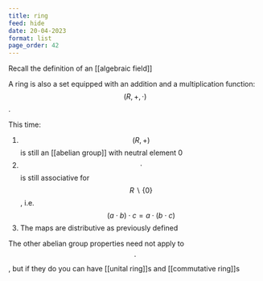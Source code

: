 ```yaml
---
title: ring
feed: hide
date: 20-04-2023
format: list
page_order: 42
---
```



Recall the definition of an [[algebraic field]]

A ring is also a set equipped with an addition and a multiplication function: $$(R, +, \cdot)$$. 

This time:
1. $$(R, +)$$ is still an [[abelian group]] with neutral element 0
2. $$\cdot$$ is still associative for $$R\backslash\{0\}$$, i.e. $$(a\cdot b)\cdot c = a\cdot(b\cdot c)$$
3. The maps are distributive as previously defined

The other abelian group properties need not apply to $$\cdot$$, but if they do you can have [[unital ring]]s and [[commutative ring]]s